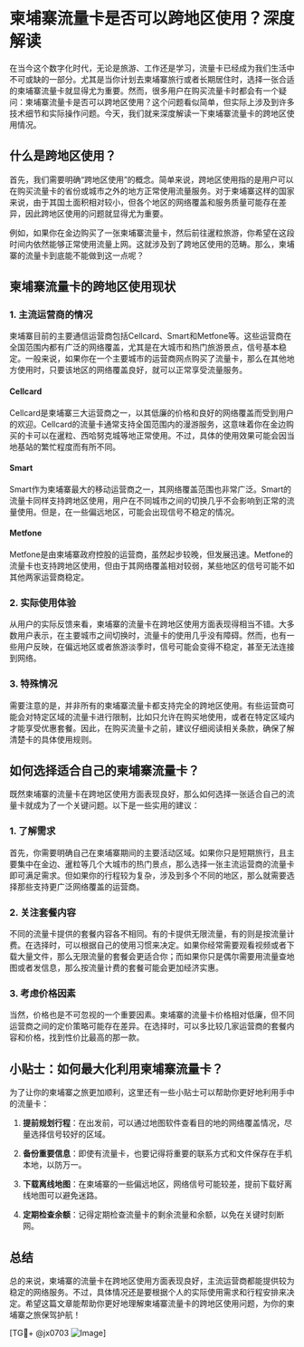 # 柬埔寨流量卡是否可以跨地区使用？深度解读

在当今这个数字化时代，无论是旅游、工作还是学习，流量卡已经成为我们生活中不可或缺的一部分。尤其是当你计划去柬埔寨旅行或者长期居住时，选择一张合适的柬埔寨流量卡就显得尤为重要。然而，很多用户在购买流量卡时都会有一个疑问：柬埔寨流量卡是否可以跨地区使用？这个问题看似简单，但实际上涉及到许多技术细节和实际操作问题。今天，我们就来深度解读一下柬埔寨流量卡的跨地区使用情况。

## 什么是跨地区使用？

首先，我们需要明确“跨地区使用”的概念。简单来说，跨地区使用指的是用户可以在购买流量卡的省份或城市之外的地方正常使用流量服务。对于柬埔寨这样的国家来说，由于其国土面积相对较小，但各个地区的网络覆盖和服务质量可能存在差异，因此跨地区使用的问题就显得尤为重要。

例如，如果你在金边购买了一张柬埔寨流量卡，然后前往暹粒旅游，你希望在这段时间内依然能够正常使用流量上网。这就涉及到了跨地区使用的范畴。那么，柬埔寨的流量卡到底能不能做到这一点呢？

## 柬埔寨流量卡的跨地区使用现状

### 1. 主流运营商的情况

柬埔寨目前的主要通信运营商包括Cellcard、Smart和Metfone等。这些运营商在全国范围内都有广泛的网络覆盖，尤其是在大城市和热门旅游景点，信号基本稳定。一般来说，如果你在一个主要城市的运营商网点购买了流量卡，那么在其他地方使用时，只要该地区的网络覆盖良好，就可以正常享受流量服务。

#### Cellcard
Cellcard是柬埔寨三大运营商之一，以其低廉的价格和良好的网络覆盖而受到用户的欢迎。Cellcard的流量卡通常支持全国范围内的漫游服务，这意味着你在金边购买的卡可以在暹粒、西哈努克城等地正常使用。不过，具体的使用效果可能会因当地基站的繁忙程度而有所不同。

#### Smart
Smart作为柬埔寨最大的移动运营商之一，其网络覆盖范围也非常广泛。Smart的流量卡同样支持跨地区使用，用户在不同城市之间的切换几乎不会影响到正常的流量使用。但是，在一些偏远地区，可能会出现信号不稳定的情况。

#### Metfone
Metfone是由柬埔寨政府控股的运营商，虽然起步较晚，但发展迅速。Metfone的流量卡也支持跨地区使用，但由于其网络覆盖相对较弱，某些地区的信号可能不如其他两家运营商稳定。

### 2. 实际使用体验

从用户的实际反馈来看，柬埔寨的流量卡在跨地区使用方面表现得相当不错。大多数用户表示，在主要城市之间切换时，流量卡的使用几乎没有障碍。然而，也有一些用户反映，在偏远地区或者旅游淡季时，信号可能会变得不稳定，甚至无法连接到网络。

### 3. 特殊情况

需要注意的是，并非所有的柬埔寨流量卡都支持完全的跨地区使用。有些运营商可能会对特定区域的流量卡进行限制，比如只允许在购买地使用，或者在特定区域内才能享受优惠套餐。因此，在购买流量卡之前，建议仔细阅读相关条款，确保了解清楚卡的具体使用规则。

## 如何选择适合自己的柬埔寨流量卡？

既然柬埔寨的流量卡在跨地区使用方面表现良好，那么如何选择一张适合自己的流量卡就成为了一个关键问题。以下是一些实用的建议：

### 1. 了解需求

首先，你需要明确自己在柬埔寨期间的主要活动区域。如果你只是短期旅行，且主要集中在金边、暹粒等几个大城市的热门景点，那么选择一张主流运营商的流量卡即可满足需求。但如果你的行程较为复杂，涉及到多个不同的地区，那么就需要选择那些支持更广泛网络覆盖的运营商。

### 2. 关注套餐内容

不同的流量卡提供的套餐内容各不相同。有的卡提供无限流量，有的则是按流量计费。在选择时，可以根据自己的使用习惯来决定。如果你经常需要观看视频或者下载大量文件，那么无限流量的套餐会更适合你；而如果你只是偶尔需要用流量查地图或者发信息，那么按流量计费的套餐可能会更加经济实惠。

### 3. 考虑价格因素

当然，价格也是不可忽视的一个重要因素。柬埔寨的流量卡价格相对低廉，但不同运营商之间的定价策略可能存在差异。在选择时，可以多比较几家运营商的套餐内容和价格，找到性价比最高的那一款。

## 小贴士：如何最大化利用柬埔寨流量卡？

为了让你的柬埔寨之旅更加顺利，这里还有一些小贴士可以帮助你更好地利用手中的流量卡：

1. **提前规划行程**：在出发前，可以通过地图软件查看目的地的网络覆盖情况，尽量选择信号较好的区域。
   
2. **备份重要信息**：即使有流量卡，也要记得将重要的联系方式和文件保存在手机本地，以防万一。

3. **下载离线地图**：在柬埔寨的一些偏远地区，网络信号可能较差，提前下载好离线地图可以避免迷路。

4. **定期检查余额**：记得定期检查流量卡的剩余流量和余额，以免在关键时刻断网。

## 总结

总的来说，柬埔寨的流量卡在跨地区使用方面表现良好，主流运营商都能提供较为稳定的网络服务。不过，具体情况还是要根据个人的实际使用需求和行程安排来决定。希望这篇文章能帮助你更好地理解柬埔寨流量卡的跨地区使用问题，为你的柬埔寨之旅保驾护航！

[TG💪+ @jx0703 ![Image](https://github.com/user-attachments/assets/dbca1d08-cadb-493c-b0ec-ad6f7a83f270)]